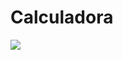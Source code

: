 
<h1>Calculadora</h1>
<img src='https://user-images.githubusercontent.com/105388117/190527320-d4149f1f-a709-41c6-9a12-f21a6f28bcd1.png'>
